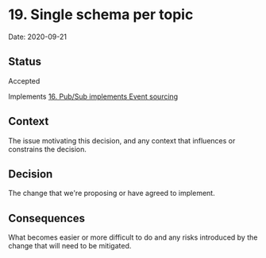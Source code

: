 # 19. Single schema per topic

Date: 2020-09-21

## Status

Accepted

Implements [16. Pub/Sub implements Event sourcing](0016-pub-sub-implements-event-sourcing.md)

## Context

The issue motivating this decision, and any context that influences or constrains the decision.

## Decision

The change that we're proposing or have agreed to implement.

## Consequences

What becomes easier or more difficult to do and any risks introduced by the change that will need to be mitigated.
